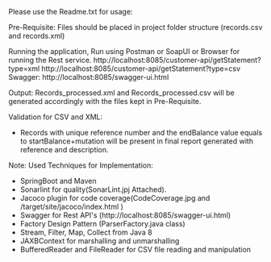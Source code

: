 Please use the Readme.txt for usage:

Pre-Requisite:
Files should be placed in project folder structure (records.csv and records.xml)

Running the application,
Run using Postman or SoapUI or Browser for running the Rest service.
http://localhost:8085/customer-api/getStatement?type=xml
http://localhost:8085/customer-api/getStatement?type=csv
Swagger:
http://localhost:8085/swagger-ui.html

Output:
Records_processed.xml and Records_processed.csv will be generated accordingly with the files kept in Pre-Requisite.

Validation for CSV and XML:
-	Records with unique reference number and the endBalance value equals to startBalance+mutation will be present in final report 
generated with reference and description.

Note:
Used Techniques for Implementation:
-	SpringBoot and Maven
-   Sonarlint for quality(SonarLint.jpj Attached).
-   Jacoco plugin for code coverage(CodeCoverage.jpg and /target/site/jacoco/index.html )
-   Swagger for Rest API's (http://localhost:8085/swagger-ui.html)
-	Factory Design Pattern (ParserFactory.java class)
-	Stream, Filter, Map, Collect from Java 8
-	JAXBContext for marshalling and unmarshalling
-	BufferedReader and FileReader for CSV file reading and manipulation